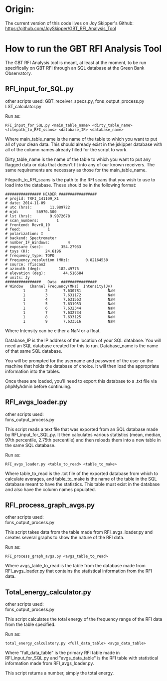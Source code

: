 # Origin: 
The current version of this code lives on Joy Skipper's Github: 
https://github.com/JoySkipper/GBT_RFI_Analysis_Tool


# How to run the GBT RFI Analysis Tool

The GBT RFI Analysis tool is meant, at least at the moment, to be run specifically on GBT RFI through an SQL database at the Green Bank Observatory. 

## RFI_input_for_SQL.py

other scripts used: 
GBT_receiver_specs.py, 
fxns_output_process.py
LST_calculator.py 

Run as: 
```console
RFI_input_for_SQL.py <main_table_name> <dirty_table_name> <filepath_to_RFI_scans> <database_IP> <database_name>
```

Where main_table_name is the name of the table to which you want to put all of your clean data. This should already exist in the jskipper database with all of the column names already filled for the script to work. 

Dirty_table_name is the name of the table to which you want to put any flagged data or data that doesn't fit into any of our known receivers. The same requirements are necessary as those for the main_table_name.

Filepath_to_RFI_scans is the path to the RFI scans that you wish to use to load into the database. These should be in the following format: 

  ```
  ################ HEADER #################
  # projid: TRFI_141109_X1
  # date: 2014-11-09
  # utc (hrs):        11.989722
  # mjd:        56970.500
  # lst (hrs):        9.9072678
  # scan_numbers:        1
  # frontend: Rcvr8_10
  # feed:            1
  # polarization: I
  # backend: Spectrometer
  # number_IF_Windows:        4
  # exposure (sec):        354.27933
  # tsys (K):       24.6196
  # frequency_type: TOPO
  # frequency_resolution (MHz):       0.82164538
  # source: rfiscan2
  # azimuth (deg):        182.49776
  # elevation (deg):        44.516684
  # units: Jy
  ################   Data  ################
  # Window   Channel Frequency(MHz)  Intensity(Jy)
          1         2       7.630781            NaN
          1         3       7.631172            NaN
          1         4       7.631563            NaN
          1         5       7.631953            NaN
          1         6       7.632344            NaN
          1         7       7.632734            NaN
          1         8       7.633125            NaN
          1         9       7.633516            NaN
  ```
Where Intensity can be either a NaN or a float.

Database_IP is the IP address of the location of your SQL database. You will need an SQL database created for this to run. Database_name is the name of that same SQL database. 

You will be prompted for the username and password of the user on the machine that holds the database of choice. It will then load the appropriate information into the tables. 

Once these are loaded, you'll need to export this database to a .txt file via phpMyAdmin before continuing. 

## RFI_avgs_loader.py 

other scripts used:  
fxns_output_process.py

This script reads a text file that was exported from an SQL database made by RFI_input_for_SQL.py. It then calculates various statistics (mean, median, 97th percentile, 2.75th percentile) and then reloads them into a new table in the same SQL database. 

Run as: 
```console
RFI_avgs_loader.py <table_to_read> <table_to_make> 
```
Where table_to_read is the .txt file of the exported database from which to calculate averages, and table_to_make is the name of the table in the SQL database meant to have the statistics. This table must exist in the database and also have the column names populated. 

## RFI_process_graph_avgs.py

other scripts used:  
fxns_output_process.py

This script takes data from the table made from RFI_avgs_loader.py and creates several graphs to show the nature of the RFI data. 

Run as: 
```console
RFI_process_graph_avgs.py <avgs_table_to_read>
```

Where avgs_table_to_read is the table from the database made from RFI_avgs_loader.py that contains the statistical information from the RFI data. 

## Total_energy_calculator.py 

other scripts used:  
fxns_output_process.py

This script calculates the total energy of the frequency range of the RFI data from the table specified. 

Run as: 
```console
total_energy_calculatory.py <full_data_table> <avgs_data_table>
```

Where "full_data_table" is the primary RFI table made in RFI_input_for_SQL.py and "avgs_data_table" is the RFI table with statistical information made from RFI_avgs_loader.py. 

This script returns a number, simply the total energy. 


